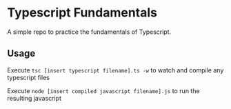 # Typescript Fundamentals

A simple repo to practice the fundamentals of Typescript.

## Usage

Execute `tsc [insert typescript filename].ts -w` to watch and compile any typescript files

Execute `node [insert compiled javascript filename].js` to run the resulting javascript